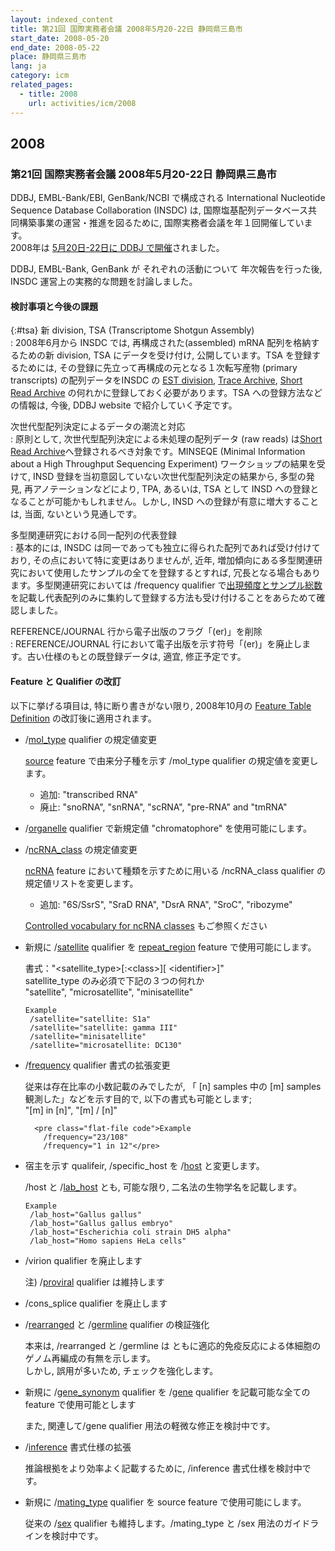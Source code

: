 ```yaml
---
layout: indexed_content
title: 第21回 国際実務者会議 2008年5月20-22日 静岡県三島市
start_date: 2008-05-20
end_date: 2008-05-22
place: 静岡県三島市
lang: ja
category: icm
related_pages:
  - title: 2008
    url: activities/icm/2008
---
```


## 2008 <a name="2008"></a>

### 第21回 国際実務者会議 2008年5月20-22日 静岡県三島市

DDBJ, EMBL-Bank/EBI, GenBank/NCBI で構成される International Nucleotide
Sequence Database Collaboration (INSDC) は,
国際塩基配列データベース共同構築事業の運営・推進を図るために,
国際実務者会議を年１回開催しています。  
2008年は [5月20日-22日に DDBJ
で開催](/news/ja/wn080509.html)されました。

DDBJ, EMBL-Bank, GenBank が それぞれの活動について 年次報告を行った後,
INSDC 運営上の実務的な問題を討論しました。

#### 検討事項と今後の課題

{:#tsa}
新 division, TSA (Transcriptome Shotgun Assembly)  
:  2008年6月から INSDC では, 再構成された(assembled) mRNA
  配列を格納するための新 division, TSA にデータを受け付け,
  公開しています。TSA を登録するためには,
  その登録に先立って再構成の元となる１次転写産物 (primary transcripts)
  の配列データをINSDC の [EST division](/ddbj/flat-file.html#Division),
  [Trace Archive](https://www.ncbi.nlm.nih.gov/Traces/trace.cgi), [Short
  Read Archive](https://www.ncbi.nlm.nih.gov/Traces/sra/sra.cgi)
  の何れかに登録しておく必要があります。TSA への登録方法などの情報は,
  今後, DDBJ website で紹介していく予定です。

次世代型配列決定によるデータの潮流と対応  
:  原則として, 次世代型配列決定による未処理の配列データ (raw reads)
  は[Short Read
  Archive](https://www.ncbi.nlm.nih.gov/Traces/sra/sra.cgi)へ登録されるべき対象です。MINSEQE
  (Minimal Information about a High Throughput Sequencing Experiment)
  ワークショップの結果を受けて, INSD
  登録を当初意図していない次世代型配列決定の結果から, 多型の発見,
  再アノテーションなどにより, TPA, あるいは, TSA として INSD
  への登録となることが可能かもしれません。しかし, INSD
  への登録が有意に増大することは, 当面, ないという見通しです。

多型関連研究における同一配列の代表登録  
:  基本的には, INSDC
  は同一であっても独立に得られた配列であれば受け付けており,
  その点において特に変更はありませんが, 近年,
  増加傾向にある多型関連研究において使用したサンプルの全てを登録するとすれば,
  冗長となる場合もあります。多型関連研究においては /frequency qualifier
  で[出現頻度とサンプル総数](#freq)を記載し代表配列のみに集約して登録する方法も受け付けることをあらためて確認しました。

REFERENCE/JOURNAL 行から電子出版のフラグ「(er)」を削除  
:  REFERENCE/JOURNAL 行において電子出版を示す符号「(er)」を廃止します。古い仕様のもとの既登録データは, 適宜, 修正予定です。

#### Feature と Qualifier の改訂 <a name="2008-ft"></a>

以下に挙げる項目は, 特に断り書きがない限り, 2008年10月の [Feature Table
Definition](/ddbj/full_index.html) の改訂後に適用されます。

-   /[mol\_type](/ddbj/qualifiers.html#mol_type) qualifier の規定値変更

    [source](/ddbj/features.html#source) feature で由来分子種を示す
    /mol\_type qualifier の規定値を変更します。

    -   追加: "transcribed RNA"
    -   廃止: "snoRNA", "snRNA", "scRNA", "pre-RNA" and "tmRNA"

-   /[organelle](/ddbj/qualifiers.html#organelle) qualifier で新規定値
    "chromatophore" を使用可能にします。

-   /[ncRNA\_class](/ddbj/qualifiers.html#ncRNA_class) の規定値変更

    [ncRNA](/ddbj/features.html#ncRNA) feature
    において種類を示すために用いる /ncRNA\_class qualifier
    の規定値リストを変更します。

    -   追加: "6S/SsrS", "SraD RNA", "DsrA RNA", "SroC", "ribozyme"

    [Controlled vocabulary for ncRNA
    classes](http://www.insdc.org/rna_vocab.html) もご参照ください

-   新規に /[satellite](/ddbj/qualifiers.html#satellite) qualifier を
    [repeat\_region](/ddbj/features.html#repeat_region) feature
    で使用可能にします。

    書式："&lt;satellite\_type&gt;\[:&lt;class&gt;\]\[
    &lt;identifier&gt;\]"  
    satellite\_type のみ必須で下記の３つの何れか  
    "satellite", "microsatellite", "minisatellite"

        Example
         /satellite="satellite: S1a"
         /satellite="satellite: gamma III"
         /satellite="minisatellite"
         /satellite="microsatellite: DC130"

    <li id="freq">
          <p class="no_bottom">/<a href="/ddbj/qualifiers.html#frequency">frequency</a> qualifier 書式の拡張変更</p>
          <p>従来は存在比率の小数記載のみでしたが, 「 [n] samples 中の [m] samples 観測した」などを示す目的で, 以下の書式も可能とします; <br>
              "[m] in [n]", "[m] / [n]"
          </p>      

          <pre class="flat-file code">Example
            /frequency="23/108"
            /frequency="1 in 12"</pre>
    </li>

-   宿主を示す qualifeir, /specific\_host を
    /[host](/ddbj/qualifiers.html#host) と変更します。

    /host と /[lab\_host](/ddbj/qualifiers.html#lab_host) とも,
    可能な限り, 二名法の生物学名を記載します。

        Example
         /lab_host="Gallus gallus"
         /lab_host="Gallus gallus embryo"
         /lab_host="Escherichia coli strain DH5 alpha"
         /lab_host="Homo sapiens HeLa cells"

-   /virion qualifier を廃止します

    注) /[proviral](/ddbj/qualifiers.html#proviral) qualifier
    は維持します

-   /cons\_splice qualifier を廃止します

-   /[rearranged](/ddbj/qualifiers.html#rearranged) と
    /[germline](/ddbj/qualifiers.html#germline) qualifier の検証強化

    本来は, /rearranged と /germline は
    ともに適応的免疫反応による体細胞のゲノム再編成の有無を示します。  
    しかし, 誤用が多いため, チェックを強化します。

-   新規に /[gene\_synonym](/ddbj/qualifiers.html#gene_synonym)
    qualifier を /[gene](/ddbj/qualifiers.html#gene) qualifier
    を記載可能な全ての feature で使用可能とします

    また, 関連して/gene qualifier 用法の軽微な修正を検討中です。

-   /[inference](/ddbj/qualifiers.html#inference) 書式仕様の拡張

    推論根拠をより効率よく記載するために, /inference
    書式仕様を検討中です。

-   新規に /[mating\_type](/ddbj/qualifiers.html#mating_type) qualifier
    を source feature で使用可能にします。

    従来の /[sex](/ddbj/qualifiers.html#sex) qualifier
    も維持します。/mating\_type と /sex 用法のガイドラインを検討中です。